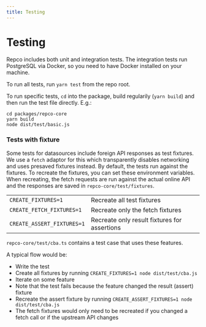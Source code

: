 ```yaml
---
title: Testing
---
```


# Testing

Repco includes both unit and integration tests. The integration tests run PostgreSQL via Docker, so you need to have Docker installed on your machine.

To run all tests, run `yarn test` from the repo root.

To run specific tests, `cd` into the package, build regularily (`yarn build`) and then run the test file directly. E.g.:
```
cd packages/repco-core
yarn build
node dist/test/basic.js
```

### Tests with fixture

Some tests for datasources include foreign API responses as test fixtures. We use a `fetch` adaptor for this which transparently disables networking and uses presaved fixtures instead.
By default, the tests run against the fixtures.
To recreate the fixtures, you can set these environment variables. When recreating, the fetch requests are run against the actual online API and the responses are saved in `repco-core/test/fixtures`.

|||
|-|-|
|`CREATE_FIXTURES=1`|Recreate all test fixtures|
|`CREATE_FETCH_FIXTURES=1`|Recreate only the fetch fixtures|
|`CREATE_ASSERT_FIXTURES=1`|Recreate only result fixtures for assertions|

`repco-core/test/cba.ts` contains a test case that uses these features.

A typical flow would be:

* Write the test
* Create all fixtures by running `CREATE_FIXTURES=1 node dist/test/cba.js`
* Iterate on some feature
* Note that the test fails because the feature changed the result (assert) fixture
* Recreate the assert fixture by running `CREATE_ASSERT_FIXTURES=1 node dist/test/cba.js`
* The fetch fixtures would only need to be recreated if you changed a fetch call or if the upstream API changes
